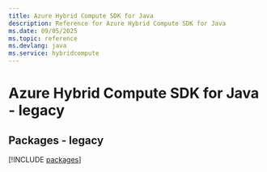 ```yaml
---
title: Azure Hybrid Compute SDK for Java
description: Reference for Azure Hybrid Compute SDK for Java
ms.date: 09/05/2025
ms.topic: reference
ms.devlang: java
ms.service: hybridcompute
---
```

# Azure Hybrid Compute SDK for Java - legacy
## Packages - legacy
[!INCLUDE [packages](hybrid-compute-index.md)]